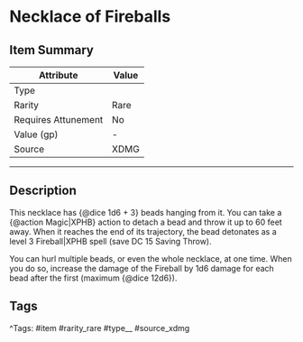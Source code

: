 # Necklace of Fireballs

## Item Summary

| Attribute            | Value                        |
|----------------------|------------------------------|
| Type                 |   |
| Rarity               | Rare             |
| Requires Attunement  | No                |
| Value (gp)           | -    |
| Source               | XDMG |

---

## Description

This necklace has {@dice 1d6 + 3} beads hanging from it. You can take a {@action Magic|XPHB} action to detach a bead and throw it up to 60 feet away. When it reaches the end of its trajectory, the bead detonates as a level 3 Fireball|XPHB spell (save DC 15 Saving Throw).

You can hurl multiple beads, or even the whole necklace, at one time. When you do so, increase the damage of the Fireball by 1d6 damage for each bead after the first (maximum {@dice 12d6}).

## Tags

^Tags: #item #rarity_rare #type__ #source_xdmg